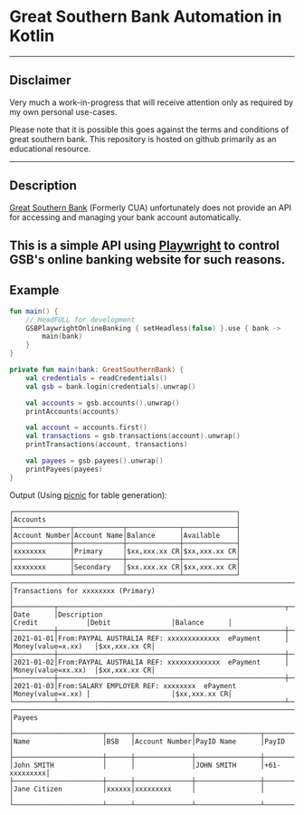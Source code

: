 Great Southern Bank Automation in Kotlin
=
---

Disclaimer
---
Very much a work-in-progress that will receive attention only as required by my own personal use-cases.

Please note that it is possible this goes against the terms and conditions of great southern bank. This repository is
hosted on github primarily as an educational resource.

---

Description
---

[Great Southern Bank](https://www.greatsouthernbank.com.au/) (Formerly CUA) unfortunately does not provide an API for
accessing and managing your bank account automatically.

This is a simple API using [Playwright](https://playwright.dev/) to control GSB's online banking website for such
reasons.
---

Example
---

```kotlin
fun main() {
    // HeadFULL for development
    GSBPlaywrightOnlineBanking { setHeadless(false) }.use { bank ->
        main(bank)
    }
}

private fun main(bank: GreatSouthernBank) {
    val credentials = readCredentials()
    val gsb = bank.login(credentials).unwrap()

    val accounts = gsb.accounts().unwrap()
    printAccounts(accounts)

    val account = accounts.first()
    val transactions = gsb.transactions(account).unwrap()
    printTransactions(account, transactions)

    val payees = gsb.payees().unwrap()
    printPayees(payees)
}
```

Output (Using [picnic](https://github.com/JakeWharton/picnic) for table generation):

```text
┌───────────────────────────────────────────────────────┐
│Accounts                                               │
├──────────────┬────────────┬─────────────┬─────────────┤
│Account Number│Account Name│Balance      │Available    │
├──────────────┼────────────┼─────────────┼─────────────┤
│xxxxxxxx      │Primary     │$xx,xxx.xx CR│$xx,xxx.xx CR│
├──────────────┼────────────┼─────────────┼─────────────┤
│xxxxxxxx      │Secondary   │$xx.xxx.xx CR│$xx,xxx.xx CR│
└──────────────┴────────────┴─────────────┴─────────────┘
┌─────────────────────────────────────────────────────────────────────────────────────────────────────────────────────────┐
│Transactions for xxxxxxxx (Primary)                                                                                      │
├──────────┬────────────────────────────────────────────────────────┬──────────────────┬────────────────────┬─────────────┤
│Date      │Description                                             │Credit            │Debit               │Balance      │
├──────────┼────────────────────────────────────────────────────────┼──────────────────┼────────────────────┼─────────────┤
│2021-01-01│From:PAYPAL AUSTRALIA REF: xxxxxxxxxxxxx  ePayment      │                  │Money(value=x.xx)   │$xx,xxx.xx CR│
├──────────┼────────────────────────────────────────────────────────┼──────────────────┼────────────────────┼─────────────┤
│2021-01-02│From:PAYPAL AUSTRALIA REF: xxxxxxxxxxxxx  ePayment      │                  │Money(value=xx.xx)  │$xx,xxx.xx CR│
├──────────┼────────────────────────────────────────────────────────┼──────────────────┼────────────────────┼─────────────┤
│2021-01-03│From:SALARY EMPLOYER REF: xxxxxxxx  ePayment            │Money(value=x.xx) │                    │$xx,xxx.xx CR│
└──────────┴────────────────────────────────────────────────────────┴──────────────────┴────────────────────┴─────────────┘
┌───────────────────────────────────────────────────────────────────────────┐
│Payees                                                                     │
├──────────────────────┬──────┬──────────────┬────────────────┬─────────────┤
│Name                  │BSB   │Account Number│PayID Name      │PayID        │
├──────────────────────┼──────┼──────────────┼────────────────┼─────────────┤
│John SMITH            │      │              │JOHN SMITH      │+61-xxxxxxxxx│
├──────────────────────┼──────┼──────────────┼────────────────┼─────────────┤
│Jane Citizen          │xxxxxx│xxxxxxxxx     │                │             │
└──────────────────────┴──────┴──────────────┴────────────────┴─────────────┘
```
